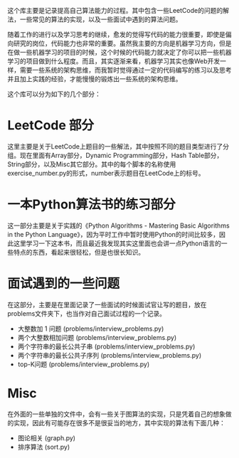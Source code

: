这个库主要是记录提高自己算法能力的过程。其中包含一些LeetCode的问题的解法，一些常见的算法的实现，以及一些面试中遇到的算法问题。

随着工作的进行以及学习思考的继续，愈发的觉得写代码的能力很重要，即使是偏向研究的岗位，代码能力也非常的重要。虽然我主要的方向是机器学习方向，但是在做一些机器学习的项目的时候，这个时候的代码能力就决定了你可以把一些机器学习的项目做到什么程度。而且，其实逐渐来看，机器学习其实也像Web开发一样，需要一些系统的架构思维，而我暂时觉得通过一定的代码编写的练习以及思考并且加上实践的经验，才能慢慢的锻炼出一些系统的架构思维。

这个库可以分为如下的几个部分：

# LeetCode 部分

这里主要是关于LeetCode上题目的一些解法，其中按照不同的题目类型进行了分组。现在里面有Array部分，Dynamic Programming部分，Hash Table部分，String部分，以及Misc其它部分。其中的每个脚本的名称使用exercise_number.py的形式，number表示题目在LeetCode上的标号。

# 一本Python算法书的练习部分

这一部分主要是关于实践的《Python Algorithms - Mastering Basic Algorithms in the Python Language》，因为平时工作中暂时使用Python的时间比较多，因此这里学习一下这本书，而且最近我发现其实这里面也会讲一点Python语言的一些特点的东西，看起来很轻松，但是也很长知识。

# 面试遇到的一些问题

在这部分，主要是在里面记录了一些面试的时候面试官让写的题目，放在problems文件夹下，也当作对自己面试过程的一个记录。

- 大整数加 1 问题 (problems/interview_problems.py)
- 两个大整数相加问题 (problems/interview_problems.py)
- 两个字符串的最长公共子串 (problems/interview_problems.py)
- 两个字符串的最长公共子序列 (problems/interview_problems.py)
- top-K问题 (problems/interview_problems.py)

# Misc

在外面的一些单独的文件中，会有一些关于图算法的实现，只是凭着自己的想象做的实现，因此有可能存在很多不是很妥当的地方，其中实现的算法有下面几种：

- 图论相关 (graph.py)
- 排序算法 (sort.py)

